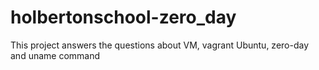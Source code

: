 # holbertonschool-zero_day
This project answers the questions about VM, vagrant Ubuntu, zero-day and uname command
